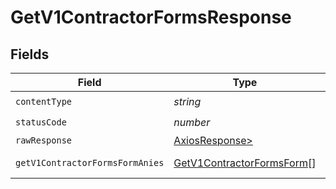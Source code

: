 # GetV1ContractorFormsResponse


## Fields

| Field                                                                             | Type                                                                              | Required                                                                          | Description                                                                       |
| --------------------------------------------------------------------------------- | --------------------------------------------------------------------------------- | --------------------------------------------------------------------------------- | --------------------------------------------------------------------------------- |
| `contentType`                                                                     | *string*                                                                          | :heavy_check_mark:                                                                | N/A                                                                               |
| `statusCode`                                                                      | *number*                                                                          | :heavy_check_mark:                                                                | N/A                                                                               |
| `rawResponse`                                                                     | [AxiosResponse>](https://axios-http.com/docs/res_schema)                          | :heavy_minus_sign:                                                                | N/A                                                                               |
| `getV1ContractorFormsFormAnies`                                                   | [GetV1ContractorFormsForm](../../models/operations/getv1contractorformsform.md)[] | :heavy_minus_sign:                                                                | Example response                                                                  |